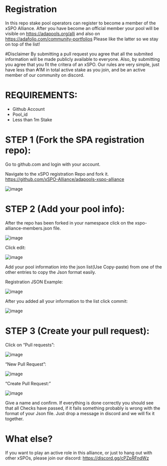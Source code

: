 # Registration

In this repo stake pool operators can register to become a member of the xSPO Alliance. After you have become an official member your pool will be visible on https://adapools.org/alli and also on https://adafolio.com/community-portfolios
Please like the latter so we stay on top of the list!

#Disclaimer
By submitting a pull request you agree that all the submited information will be made publicly available to everyone.
Also, by submitting you agree that you fit the critera of an xSPO.  Our rules are very simple, just have less than ₳1M in total active stake as you join, and be an active member of our community on discord.

# REQUIREMENTS:
- Github Account
- Pool_id
- Less than 1m Stake

# STEP 1 (Fork the SPA registration repo):
Go to github.com and login with your account.

Navigate to the xSPO registration Repo and fork it.
https://github.com/xSPO-Alliance/adapools-xspo-alliance

![image](https://user-images.githubusercontent.com/38070098/127786565-77d0fac0-9f8f-416a-ba0e-af771a5d6999.png)

# STEP 2 (Add your pool info):
After the repo has been forked in your namespace click on the xspo-alliance-members.json file.

![image](https://user-images.githubusercontent.com/38070098/127786781-6eb1c487-fb77-4e7a-b6ff-2aa9d91cce9e.png)

Click edit:

![image](https://user-images.githubusercontent.com/38070098/127786836-2c897c5b-a682-4ef7-ac6e-a2fa579b779e.png)

Add your pool information into the json list(Use Copy-paste) from one of the other entries to copy the Json format easily.

Registration JSON Example:

![image](https://user-images.githubusercontent.com/38070098/127786890-e04dbe92-bd9f-4d81-9d6a-01682ed5e5f9.png)

After you added all your information to the list click commit:

![image](https://user-images.githubusercontent.com/38070098/127786906-93f6ef50-36e4-4ae2-a623-ea5b8c195936.png)

# STEP 3 (Create your pull request):
Click on “Pull requests”:

![image](https://user-images.githubusercontent.com/38070098/127786796-0f5134d3-045b-4481-8884-352fd7302fed.png)

“New Pull Request”:

![image](https://user-images.githubusercontent.com/38070098/127786989-0de56fba-668a-47e0-af78-1c7d035add30.png)

“Create Pull Request:”

![image](https://user-images.githubusercontent.com/38070098/127786998-045256a6-6e11-4c84-a86e-3f8fafb659f7.png)

Give a name and confirm.
If everything is done correctly you should see that all Checks have passed, if it fails something probably is wrong with the format of your Json file.
Just drop a message in discord and we will fix it together. 

# What else?
If you want to play an active role in this alliance, or just to hang out with other xSPOs, please join our discord:
https://discord.gg/cPZpRFndWz
